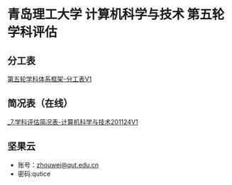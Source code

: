 # 青岛理工大学 计算机科学与技术 第五轮学科评估

## 分工表
[第五轮学科体系框架-分工表V1](https://docs.qq.com/doc/DT3l4VUNpeXZzbkJD)
## 简况表（在线）
[_7.学科评估简况表-计算机科学与技术201124V1](https://docs.qq.com/doc/DT0xoVlNhalpVYm9x)

## 坚果云
* 账号：zhouwei@qut.edu.cn
* 密码:qutice
